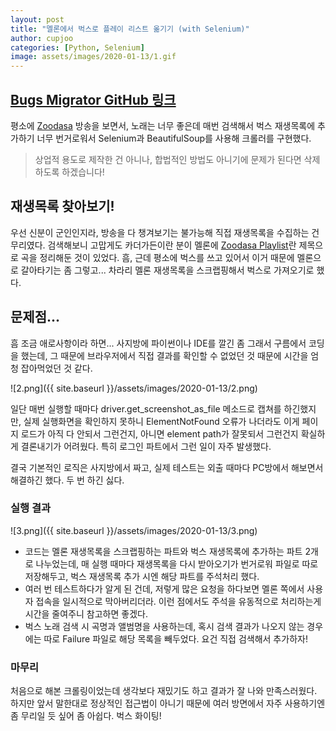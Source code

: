 ```yaml
---
layout: post
title: "멜론에서 벅스로 플레이 리스트 옮기기 (with Selenium)"
author: cupjoo
categories: [Python, Selenium]
image: assets/images/2020-01-13/1.gif
---
```


## [Bugs Migrator GitHub 링크](https://github.com/cupjoo/bugs-migrator)

평소에 [Zoodasa](https://www.twitch.tv/zoodasa) 방송을 보면서, 노래는 너무 좋은데 매번 검색해서 벅스 재생목록에 추가하기 너무 번거로워서 Selenium과 BeautifulSoup를 사용해 크롤러를 구현했다.

>상업적 용도로 제작한 건 아니나, 합법적인 방법도 아니기에 문제가 된다면 삭제하도록 하겠습니다!

## 재생목록 찾아보기!
우선 신분이 군인인지라, 방송을 다 챙겨보기는 불가능해 직접 재생목록을 수집하는 건 무리였다. 검색해보니 고맙게도 카더가든이란 분이 멜론에 [Zoodasa Playlist](https://www.melon.com/mymusic/dj/mymusicdjplaylistview_inform.htm?plylstSeq=466034240)란 제목으로 곡을 정리해둔 것이 있었다. 흠, 근데 평소에 벅스를 쓰고 있어서 이거 때문에 멜론으로 갈아타기는 좀 그렇고... 차라리 멜론 재생목록을 스크랩핑해서 벅스로 가져오기로 했다.

## 문제점...
흠 조금 애로사항이라 하면... 사지방에 파이썬이나 IDE를 깔긴 좀 그래서 구름에서 코딩을 했는데, 그 때문에 브라우저에서 직접 결과를 확인할 수 없었던 것 때문에 시간을 엄청 잡아먹었던 것 같다.

![2.png]({{ site.baseurl }}/assets/images/2020-01-13/2.png)

일단 매번 실행할 때마다 driver.get_screenshot_as_file 메소드로 캡쳐를 하긴했지만, 실제 실행화면을 확인하지 못하니 ElementNotFound 오류가 나더라도 이게 페이지 로드가 아직 다 안되서 그런건지, 아니면 element path가 잘못되서 그런건지 확실하게 결론내기가 어려웠다. 특히 로그인 파트에서 그런 일이 자주 발생했다.

결국 기본적인 로직은 사지방에서 짜고, 실제 테스트는 외출 때마다 PC방에서 해보면서 해결하긴 했다. 두 번 하긴 싫다.

### 실행 결과
![3.png]({{ site.baseurl }}/assets/images/2020-01-13/3.png)

- 코드는 멜론 재생목록을 스크랩핑하는 파트와 벅스 재생목록에 추가하는 파트 2개로 나누었는데, 매 실행 때마다 재생목록을 다시 받아오기가 번거로워 파일로 따로 저장해두고, 벅스 재생목록 추가 시엔 해당 파트를 주석처리 했다.
- 여러 번 테스트하다가 알게 된 건데, 저렇게 많은 요청을 하다보면 멜론 쪽에서 사용자 접속을 일시적으로 막아버리더라. 이런 점에서도 주석을 유동적으로 처리하는게 시간을 줄여주니 참고하면 좋겠다.
- 벅스 노래 검색 시 곡명과 앨범명을 사용하는데, 혹시 검색 결과가 나오지 않는 경우에는 따로 Failure 파일로 해당 목록을 빼두었다. 요건 직접 검색해서 추가하자!

### 마무리
처음으로 해본 크롤링이었는데 생각보다 재밌기도 하고 결과가 잘 나와 만족스러웠다. 하지만 앞서 말한대로 정상적인 접근법이 아니기 때문에 여러 방면에서 자주 사용하기엔 좀 무리일 듯 싶어 좀 아쉽다. 벅스 화이팅!
